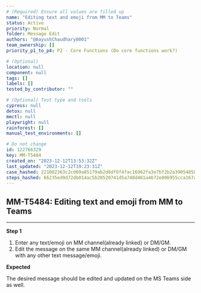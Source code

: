```yaml
---
# (Required) Ensure all values are filled up
name: "Editing text and emoji from MM to Teams"
status: Active
priority: Normal
folder: Message Edit
authors: "@AayushChaudhary0001"
team_ownership: []
priority_p1_to_p4: P2 - Core Functions (Do core functions work?)

# (Optional)
location: null
component: null
tags: []
labels: []
tested_by_contributor: ""

# (Optional) Test type and tools
cypress: null
detox: null
mmctl: null
playwright: null
rainforest: []
manual_test_environments: []

# Do not change
id: 122766329
key: MM-T5484
created_on: "2023-12-12T13:53:32Z"
last_updated: "2023-12-12T19:23:31Z"
case_hashed: 221082363c2cd69a85179ab2d8df8f4fac16962fa3e7bf2b2a390548588fbafe5d995c469f2062aedbd1f0a3fe2357dd
steps_hashed: 66235ed9d72db014ac5b20520741d5a748d461a4672e006955cca167a9850eaf71517934d6e8a824baabfb95663ba105
---
```


<!-- (Auto-generated) Based on frontmatter's "key" and "name" -->

## MM-T5484: Editing text and emoji from MM to Teams

---

**Step 1**

1. Enter any text/emoji on MM channel(already linked) or DM/GM.
2. Edit the message on the same MM channel(already linked) or DM/GM with any other text message/emoji.

**Expected**

The desired message should be edited and updated on the MS Teams side as well.
